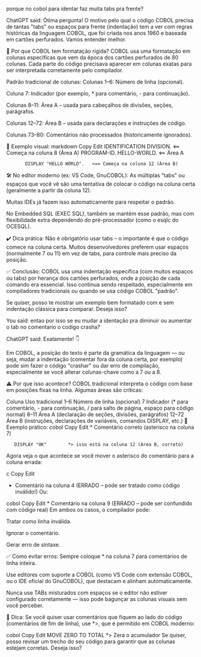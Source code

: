 porque no cobol para identar faz muita tabs pra frente?

ChatGPT said:
Ótima pergunta! O motivo pelo qual o código COBOL precisa de tantas "tabs" ou espaços para frente (indentação) tem a ver com regras históricas da linguagem COBOL, que foi criada nos anos 1960 e baseada em cartões perfurados. Vamos entender melhor.

📇 Por que COBOL tem formatação rígida?
COBOL usa uma formatação em colunas específicas que vem da época dos cartões perfurados de 80 colunas. Cada parte do código precisava aparecer em colunas exatas para ser interpretada corretamente pelo compilador.

Padrão tradicional de colunas:
Colunas 1–6: Número de linha (opcional).

Coluna 7: Indicador (por exemplo, * para comentário, - para continuação).

Colunas 8–11: Área A – usada para cabeçalhos de divisões, seções, parágrafos.

Colunas 12–72: Área B – usada para declarações e instruções de código.

Colunas 73–80: Comentários não processados (historicamente ignorados).

🧱 Exemplo visual:
markdown
Copy
Edit
       IDENTIFICATION DIVISION.     <== Começa na coluna 8 (Área A)
       PROGRAM-ID.  HELLO-WORLD.    <== Área A

           DISPLAY "HELLO WORLD".   <== Começa na coluna 12 (Área B)
🛠 No editor moderno (ex: VS Code, GnuCOBOL):
As múltiplas "tabs" ou espaços que você vê são uma tentativa de colocar o código na coluna certa (geralmente a partir da coluna 12).

Muitas IDEs já fazem isso automaticamente para respeitar o padrão.

No Embedded SQL (EXEC SQL), também se mantém esse padrão, mas com flexibilidade extra dependendo do pré-processador (como o esqlc do OCESQL).

✔️ Dica prática:
Não é obrigatório usar tabs – o importante é que o código comece na coluna certa. Muitos desenvolvedores preferem usar espaços (normalmente 7 ou 11) em vez de tabs, para controle mais preciso da posição.

✅ Conclusão:
COBOL usa uma indentação específica (com muitos espaços ou tabs) por herança dos cartões perfurados, onde a posição de cada comando era essencial. Isso continua sendo respeitado, especialmente em compiladores tradicionais ou quando se usa código COBOL "padrão".

Se quiser, posso te mostrar um exemplo bem formatado com e sem indentação clássica para comparar. Deseja isso?



You said:
entao por isso se eu mudar a identação pra diminuir ou aumentar o tab no comentario o codigo crasha?

ChatGPT said:
Exatamente! 👇

Em COBOL, a posição do texto é parte da gramática da linguagem — ou seja, mudar a indentação (comentar fora da coluna certa, por exemplo) pode sim fazer o código "crashar" ou dar erro de compilação, especialmente se você alterar colunas-chave como a 7 ou a 8.

⚠️ Por que isso acontece?
COBOL tradicional interpreta o código com base em posições fixas na linha. Algumas áreas são críticas:


Coluna	Uso tradicional
1–6	Número de linha (opcional)
7	Indicador (* para comentário, - para continuação, / para salto de página, espaço para código normal)
8–11	Área A (declaração de seções, divisões, parágrafos)
12–72	Área B (instruções, declarações de variáveis, comandos DISPLAY, etc.)
🧪 Exemplo prático:
cobol
Copy
Edit
      * Comentário correto (asterisco na coluna 7)

       DISPLAY "OK"        *> isso está na coluna 12 (Área B, correto)
Agora veja o que acontece se você mover o asterisco do comentário para a coluna errada:

c
Copy
Edit
   * Comentário na coluna 4 (ERRADO – pode ser tratado como código inválido!)
Ou:

cobol
Copy
Edit
        * Comentário na coluna 9 (ERRADO – pode ser confundido com código real)
Em ambos os casos, o compilador pode:

Tratar como linha inválida.

Ignorar o comentário.

Gerar erro de sintaxe.

✅ Como evitar erros:
Sempre coloque * na coluna 7 para comentários de linha inteira.

Use editores com suporte a COBOL (como VS Code com extensão COBOL, ou o IDE oficial do GnuCOBOL), que destacam e alinham automaticamente.

Nunca use TABs misturados com espaços se o editor não estiver configurado corretamente — isso pode bagunçar as colunas visuais sem você perceber.

📌 Dica:
Se você quiser usar comentários que fiquem ao lado do código (comentários de fim de linha), use *>, que é permitido em COBOL moderno:

cobol
Copy
Edit
       MOVE ZERO TO TOTAL *> Zera o acumulador
Se quiser, posso revisar um trecho do seu código para garantir que as colunas estejam corretas. Deseja isso?



